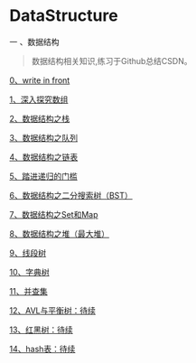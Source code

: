 # DataStructure

一 、数据结构

>数据结构相关知识,练习于Github总结CSDN。

[0、write in front](https://blog.csdn.net/qq_38350635/article/details/86742355)

[1、深入探究数组](https://blog.csdn.net/qq_38350635/article/details/86744319)

[2、数据结构之栈](https://blog.csdn.net/qq_38350635/article/details/86765982)

[3、数据结构之队列](https://blog.csdn.net/qq_38350635/article/details/86771147)

[4、数据结构之链表](https://blog.csdn.net/qq_38350635/article/details/86906834)

[5、踏进递归的门槛](https://blog.csdn.net/qq_38350635/article/details/87370615)

[6、数据结构之二分搜索树（BST）](https://blog.csdn.net/qq_38350635/article/details/87719607)

[7、数据结构之Set和Map](https://blog.csdn.net/qq_38350635/article/details/88316865)

[8、数据结构之堆（最大堆）](https://blog.csdn.net/qq_38350635/article/details/88367918)

[9、线段树](https://blog.csdn.net/qq_38350635/article/details/108111009)

[10、字典树](https://blog.csdn.net/qq_38350635/article/details/108297263)

[11、并查集](https://github.com/sunnnydaydev/DataStructure/tree/master/src/unionfind)

[12、AVL与平衡树：待续](https://github.com/sunnnydaydev/DataStructure/blob/master/src/avl/avl%E5%92%8C%E5%B9%B3%E8%A1%A1%E6%A0%91)

[13、红黑树：待续](https://github.com/sunnnydaydev/DataStructure/blob/master/src/redblacktree/%E7%BA%A2%E9%BB%91%E6%A0%91)

[14、hash表：待续]()

